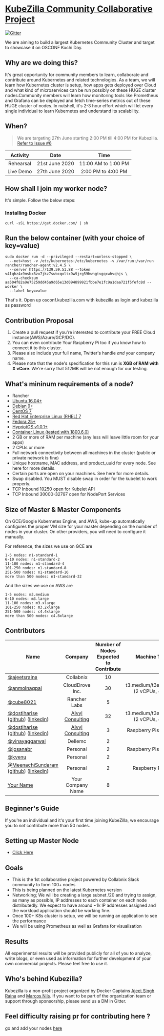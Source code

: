 # [KubeZilla Community Collaborative Project](https://kubezilla.com)
[![Gitter](https://img.shields.io/gitter/room/DAVFoundation/DAV-Contributors.svg?style=flat-square)](https://gitter.im/kubezilla/community) 


 

We are aiming to build a largest Kubernetes Community Cluster and target to showcase it on OSCONF Kochi Day.

## Why are we doing this?

It's great opportunity for community members to learn, collaborate and contribute around Kubernetes and related technologies. As a team, we will learn how Kubernetes cluster is setup, how apps gets deployed over Cloud and what kind of microservices can be run possibly on these HUGE cluster nodes.Community members will learn how monitoring tools like Prometheus and Grafana can be deployed and fetch time-series metrics out of these HUGE cluster of nodes. In nutshell, it's 2-3 hour effort which will let every single individual to learn Kubernetes and understand its scalability.

## When? 

> We are targeting 27th June starting 2:00 PM till 4:00 PM for Kubezilla. [Refer to Issue #6](https://github.com/collabnix/kubezilla/issues/6)

| Activity  |      Date      |        Time        |
| :-------: | :------------: | :----------------: |
| Rehearsal | 21st June 2020 |11:00 AM to 1:00 PM |
| Live Demo | 27th June 2020 | 2:00 PM to 4:00 PM |


## How shall I join my worker node?

It's simple. Follow the below steps:

### Installing Docker

```
curl -sSL https://get.docker.com/ | sh
```

## Run the below container (with your choice of key=value)

```
sudo docker run -d --privileged --restart=unless-stopped \
  --net=host -v /etc/kubernetes:/etc/kubernetes -v /var/run:/var/run rancher/rancher-agent:v2.4.5 \
  --server https://139.59.51.88 --token v4lqhz4x9msbx8zx7jkz7swbcqxltx9w9jrg59hwngtvgqxwhvqhjs \
  --ca-checksum aa504f82a9e75259dd45a9d65e13d094899921fbbe7e1fc9a1daa721f5fefc8d --worker \
  --label key=value
```

That's it. Open up osconf.kubezilla.com with kubezilla as login and kubezilla as password


## Contribution Proposal

  1. Create a pull request if you're interested to contribute your FREE Cloud instance(AWS/Azure/GCP/DO).
  2. You can even contribute Your Raspberry Pi too if you know how to connect it to this cluster.
  3. Please also include your full name, Twitter's handle *and* your company name.
  4. Please note that the node's specification for this run is **XGB of RAM with X vCore**.
  We're sorry that 512MB will be not enough for our testing.
  
  
  ## What's mininum requirements of a node?
  
- Rancher 
- [Ubuntu 16.04+](https://github.com/collabnix/kubezilla/blob/master/ubuntu16-kubeadm.md)<br>
- [Debian 9+](https://github.com/collabnix/kubezilla/blob/master/ubuntu16-kubeadm.md)<br>
- [CentOS 7](https://github.com/collabnix/kubezilla/blob/master/centos7-kubeadm.md)<br>
- [Red Hat Enterprise Linux (RHEL) 7](https://github.com/collabnix/kubezilla/blob/master/centos7-kubeadm.md)<br>
- [Fedora 25+](https://github.com/collabnix/kubezilla/blob/master/centos7-kubeadm.md)<br>
- [HypriotOS v1.0.1+](https://github.com/collabnix/kubezilla/blob/master/ubuntu16-kubeadm.md)<br>
- [Container Linux (tested with 1800.6.0)](https://github.com/collabnix/kubezilla/blob/master/ContainerLinux-with-kubeadm.md)<br>
- 2 GB or more of RAM per machine (any less will leave little room for your apps)
- 2 CPUs or more
- Full network connectivity between all machines in the cluster (public or private network is fine)
- Unique hostname, MAC address, and product_uuid for every node. See here for more details.
- Certain ports are open on your machines. See here for more details.
- Swap disabled. You MUST disable swap in order for the kubelet to work properly.
- TCP	Inbound	10250	open for Kubelet API	
- TCP	Inbound	30000-32767 open for NodePort Services

## Size of Master & Master Components


On GCE/Google Kubernetes Engine, and AWS, kube-up automatically configures the proper VM size for your master depending on the number of nodes in your cluster. On other providers, you will need to configure it manually. 

For reference, the sizes we use on GCE are

```
1-5 nodes: n1-standard-1
6-10 nodes: n1-standard-2
11-100 nodes: n1-standard-4
101-250 nodes: n1-standard-8
251-500 nodes: n1-standard-16
more than 500 nodes: n1-standard-32
```

And the sizes we use on AWS are

```
1-5 nodes: m3.medium
6-10 nodes: m3.large
11-100 nodes: m3.xlarge
101-250 nodes: m3.2xlarge
251-500 nodes: c4.4xlarge
more than 500 nodes: c4.8xlarge
```


## Contributors


| Name                                                                                                                                                       |                Company                | Number of Nodes<br>Expected to Contribute |             Machine Type             |
| ---------------------------------------------------------------------------------------------------------------------------------------------------------- | :-----------------------------------: | :---------------------------------------: | :----------------------------------: |
| [@ajeetsraina](https://twitter.com/ajeetsraina)                                                                                                            |               Collabnix               |                    10                     |                                      |
| [@anmolnagpal](https://twitter.com/anmol_nagpal)                                                                                                           |            CloudDrove Inc.            |                    30                     | t3.medium/t3a.medium (2 vCPUs, 4 GB) |
| [@cube8021](https://twitter.com/cube8021)                                                                                                                  |             Rancher Labs              |                     5                     |                                      |
| [@dostiharise](https://twitter.com/dostiharise)<br/>([github](https://github.com/dostiharise)) ([linkedin](https://www.linkedin.com/in/harikrishnaganji/)) | [Alvyl Consulting](https://alvyl.com) |                    32                     | t3.medium/t3a.medium (2 vCPUs, 4 GB) |
| [@dostiharise](https://twitter.com/dostiharise)<br/>([github](https://github.com/dostiharise)) ([linkedin](https://www.linkedin.com/in/harikrishnaganji/)) | [Alvyl Consulting](https://alvyl.com) |                     3                     |         Raspberry Pis 3B+/4B         |
| [@vinayaggarwal](https://twitter.com/vnyagarwal)                                                                                                           |                Dellemc                |                     2                     |                                      |
| [@josanabr](https://twitter.com/josanabr)                                                                                                                  |               Personal                |                     2                     |         Raspberry Pis 3B+/4B         |
| [@kvenu](https://www.linkedin.com/in/kumaresan-venu-91649aa1/)                                                                                             |               Personal                |                     2                     |                                      |
| [@MeenachiSundaram](https://twitter.com/vmeenachis) <br/>([github](https://github.com/MeenachiSundaram)) ([linkedin](https://www.linkedin.com/in/meenz/))  |               Personal                |                     2                     |           Raspberry Pis 4B           |
| [Your Name](https://twitter.com/yourid)                                                                                                                    |           Your Company Name           |                     8                     |                                      |


## Beginner's Guide
If you're an individual and it's your first time joining KubeZilla, we encourage you to *not* contribute more than 50 nodes.

## Setting up Master Node

- [Click Here](https://github.com/collabnix/kubezilla/blob/master/master/README.md)

## Goals
- This is the 1st collaborative project powered by Collabnix Slack community to form 100+ nodes
- This is being planned on the latest Kubernetes version
-  Networking; We will be creating a large subnet /20 and trying to assign, as many as possible, IP addresses to each container on each node distributedly. We expect to have around ~1k IP addresses assigned and the workload application should be working fine.
- Once 100+ K8s cluster is setup, we will be running an application to see the performance
- We will be using Prometheus as well as Grafana for visualisation

## Results
All experimental results will be provided publicly for all of you to analyze, write blogs,
or even used as information for further development of your own commercial projects. Please feel free to use it.

## Who's behind Kubezilla?

Kubezilla is a non-profit project organized by Docker Captains [Ajeet Singh Raina](https://twitter.com/ajeetsraina) and [Marcos Nils](https://twitter.com/marcosnils). If you want to be part of the organization team or support through sponsorship, please send us a DM in Gitter. 

## Feel difficulty raising pr for contributing here ?
go and add your nodes [here](https://docs.google.com/forms/d/e/1FAIpQLScoezFOQjtXUY2U0bkxdyr0BXTR__1ARufoJNd1l5m8idewrQ/viewform?usp=sf_link)
